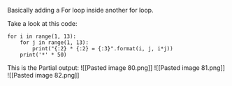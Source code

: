 Basically adding a For loop inside another for loop.

Take a look at this code:
```
for i in range(1, 13):
    for j in range(1, 13):
        print("{:2} * {:2} = {:3}".format(i, j, i*j))
    print('*' * 50)

```

This is the Partial output:
![[Pasted image 80.png]]
![[Pasted image 81.png]]
![[Pasted image 82.png]]
